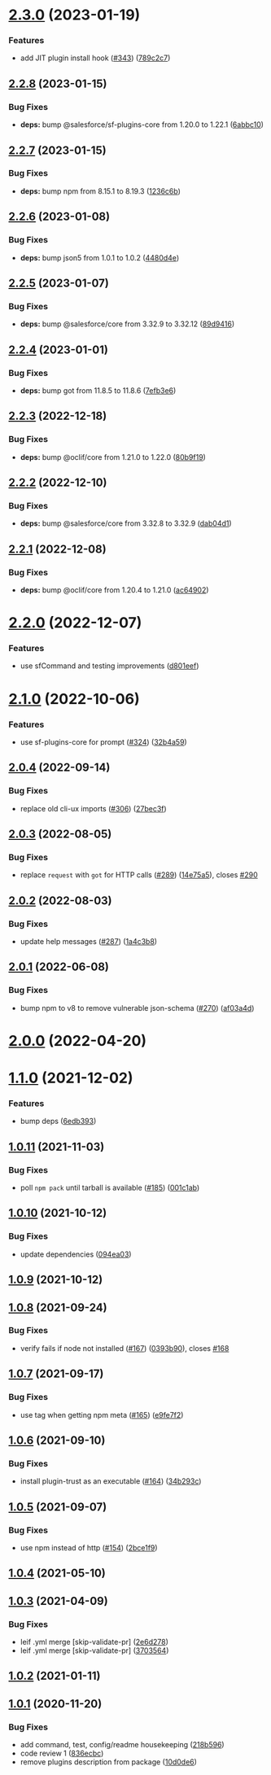 # [2.3.0](https://github.com/salesforcecli/plugin-trust/compare/2.2.8...2.3.0) (2023-01-19)


### Features

* add JIT plugin install hook ([#343](https://github.com/salesforcecli/plugin-trust/issues/343)) ([789c2c7](https://github.com/salesforcecli/plugin-trust/commit/789c2c7fca3e796becf234ab7b3dbe2e3602c52a))



## [2.2.8](https://github.com/salesforcecli/plugin-trust/compare/2.2.7...2.2.8) (2023-01-15)


### Bug Fixes

* **deps:** bump @salesforce/sf-plugins-core from 1.20.0 to 1.22.1 ([6abbc10](https://github.com/salesforcecli/plugin-trust/commit/6abbc106cd56fd54c9a043a15ad1b6ab123c7ea2))



## [2.2.7](https://github.com/salesforcecli/plugin-trust/compare/2.2.6...2.2.7) (2023-01-15)


### Bug Fixes

* **deps:** bump npm from 8.15.1 to 8.19.3 ([1236c6b](https://github.com/salesforcecli/plugin-trust/commit/1236c6bcf4ab73c24c85df4dbd8afeff50a20a19))



## [2.2.6](https://github.com/salesforcecli/plugin-trust/compare/2.2.5...2.2.6) (2023-01-08)


### Bug Fixes

* **deps:** bump json5 from 1.0.1 to 1.0.2 ([4480d4e](https://github.com/salesforcecli/plugin-trust/commit/4480d4ed77359b90596456220431ad7fdcc468f3))



## [2.2.5](https://github.com/salesforcecli/plugin-trust/compare/2.2.4...2.2.5) (2023-01-07)


### Bug Fixes

* **deps:** bump @salesforce/core from 3.32.9 to 3.32.12 ([89d9416](https://github.com/salesforcecli/plugin-trust/commit/89d9416e2e6e78bbc97531dbbbd562c648643ec0))



## [2.2.4](https://github.com/salesforcecli/plugin-trust/compare/2.2.3...2.2.4) (2023-01-01)


### Bug Fixes

* **deps:** bump got from 11.8.5 to 11.8.6 ([7efb3e6](https://github.com/salesforcecli/plugin-trust/commit/7efb3e653cd56af18d71f2c068ade871dbdba02f))



## [2.2.3](https://github.com/salesforcecli/plugin-trust/compare/2.2.2...2.2.3) (2022-12-18)


### Bug Fixes

* **deps:** bump @oclif/core from 1.21.0 to 1.22.0 ([80b9f19](https://github.com/salesforcecli/plugin-trust/commit/80b9f194593001c7ef02a10063332d5e688ef04d))



## [2.2.2](https://github.com/salesforcecli/plugin-trust/compare/2.2.1...2.2.2) (2022-12-10)


### Bug Fixes

* **deps:** bump @salesforce/core from 3.32.8 to 3.32.9 ([dab04d1](https://github.com/salesforcecli/plugin-trust/commit/dab04d1827ce5bde552899172ab8b39611c6f937))



## [2.2.1](https://github.com/salesforcecli/plugin-trust/compare/2.2.0...2.2.1) (2022-12-08)


### Bug Fixes

* **deps:** bump @oclif/core from 1.20.4 to 1.21.0 ([ac64902](https://github.com/salesforcecli/plugin-trust/commit/ac649026352ee3276dcc733dff1ec060251553ce))



# [2.2.0](https://github.com/salesforcecli/plugin-trust/compare/2.1.0...2.2.0) (2022-12-07)


### Features

* use sfCommand and testing improvements ([d801eef](https://github.com/salesforcecli/plugin-trust/commit/d801eef40cc5fa8e49820b52e8ed5d6cca02dadc))



# [2.1.0](https://github.com/salesforcecli/plugin-trust/compare/2.0.4...2.1.0) (2022-10-06)


### Features

* use sf-plugins-core for prompt ([#324](https://github.com/salesforcecli/plugin-trust/issues/324)) ([32b4a59](https://github.com/salesforcecli/plugin-trust/commit/32b4a5958812e722167abd4ac81f3afec836f38f))



## [2.0.4](https://github.com/salesforcecli/plugin-trust/compare/v2.0.3...2.0.4) (2022-09-14)


### Bug Fixes

* replace old cli-ux imports ([#306](https://github.com/salesforcecli/plugin-trust/issues/306)) ([27bec3f](https://github.com/salesforcecli/plugin-trust/commit/27bec3fc8ed74b93a47ab22d4920e11e7fb9a636))



## [2.0.3](https://github.com/salesforcecli/plugin-trust/compare/v2.0.2...v2.0.3) (2022-08-05)


### Bug Fixes

* replace `request` with `got` for HTTP calls ([#289](https://github.com/salesforcecli/plugin-trust/issues/289)) ([14e75a5](https://github.com/salesforcecli/plugin-trust/commit/14e75a536c7a6fccda6585fb20ba3a2d04be8389)), closes [#290](https://github.com/salesforcecli/plugin-trust/issues/290)



## [2.0.2](https://github.com/salesforcecli/plugin-trust/compare/v2.0.1...v2.0.2) (2022-08-03)


### Bug Fixes

* update help messages ([#287](https://github.com/salesforcecli/plugin-trust/issues/287)) ([1a4c3b8](https://github.com/salesforcecli/plugin-trust/commit/1a4c3b896a19e87726425e215be235b1b6929d01))



## [2.0.1](https://github.com/salesforcecli/plugin-trust/compare/v2.0.0...v2.0.1) (2022-06-08)


### Bug Fixes

* bump npm to v8 to remove vulnerable json-schema ([#270](https://github.com/salesforcecli/plugin-trust/issues/270)) ([af03a4d](https://github.com/salesforcecli/plugin-trust/commit/af03a4d7075cb51f869807259ad3f951e02caac8))



# [2.0.0](https://github.com/salesforcecli/plugin-trust/compare/v1.1.0...v2.0.0) (2022-04-20)



# [1.1.0](https://github.com/salesforcecli/plugin-trust/compare/v1.0.11...v1.1.0) (2021-12-02)


### Features

* bump deps ([6edb393](https://github.com/salesforcecli/plugin-trust/commit/6edb393b14afb094cfaf8b85e1d95b4f0dd79fbc))



## [1.0.11](https://github.com/salesforcecli/plugin-trust/compare/v1.0.10...v1.0.11) (2021-11-03)


### Bug Fixes

* poll `npm pack` until tarball is available ([#185](https://github.com/salesforcecli/plugin-trust/issues/185)) ([001c1ab](https://github.com/salesforcecli/plugin-trust/commit/001c1ab3c79277bf411bc3e4459396e859e5672c))



## [1.0.10](https://github.com/salesforcecli/plugin-trust/compare/v1.0.9...v1.0.10) (2021-10-12)


### Bug Fixes

* update dependencies ([094ea03](https://github.com/salesforcecli/plugin-trust/commit/094ea03c1f99333b75008376d8be1494e3a794ea))



## [1.0.9](https://github.com/salesforcecli/plugin-trust/compare/v1.0.8...v1.0.9) (2021-10-12)



## [1.0.8](https://github.com/salesforcecli/plugin-trust/compare/v1.0.7...v1.0.8) (2021-09-24)


### Bug Fixes

* verify fails if node not installed ([#167](https://github.com/salesforcecli/plugin-trust/issues/167)) ([0393b90](https://github.com/salesforcecli/plugin-trust/commit/0393b906a30e8858816625517eda5db69377c178)), closes [#168](https://github.com/salesforcecli/plugin-trust/issues/168)



## [1.0.7](https://github.com/salesforcecli/plugin-trust/compare/v1.0.6...v1.0.7) (2021-09-17)


### Bug Fixes

* use tag when getting npm meta ([#165](https://github.com/salesforcecli/plugin-trust/issues/165)) ([e9fe7f2](https://github.com/salesforcecli/plugin-trust/commit/e9fe7f229a716e4685b7cd54ee753c02667bccd8))



## [1.0.6](https://github.com/salesforcecli/plugin-trust/compare/v1.0.5...v1.0.6) (2021-09-10)


### Bug Fixes

* install plugin-trust as an executable ([#164](https://github.com/salesforcecli/plugin-trust/issues/164)) ([34b293c](https://github.com/salesforcecli/plugin-trust/commit/34b293c1e9276e7653aff41a9fc8e17635ee0a92))



## [1.0.5](https://github.com/salesforcecli/plugin-trust/compare/v1.0.4...v1.0.5) (2021-09-07)


### Bug Fixes

* use npm instead of http ([#154](https://github.com/salesforcecli/plugin-trust/issues/154)) ([2bce1f9](https://github.com/salesforcecli/plugin-trust/commit/2bce1f9bd331b75d81f0309bc46962b5c5d19b16))



## [1.0.4](https://github.com/salesforcecli/plugin-trust/compare/v1.0.3...v1.0.4) (2021-05-10)



## [1.0.3](https://github.com/salesforcecli/plugin-trust/compare/v1.0.2...v1.0.3) (2021-04-09)


### Bug Fixes

* leif .yml merge [skip-validate-pr] ([2e6d278](https://github.com/salesforcecli/plugin-trust/commit/2e6d2785cf04497ea87a871564adc68c5a19f6be))
* leif .yml merge [skip-validate-pr] ([3703564](https://github.com/salesforcecli/plugin-trust/commit/37035649f051b0d42667be7bdf3f878c631d43a9))



## [1.0.2](https://github.com/salesforcecli/plugin-trust/compare/v1.0.1...v1.0.2) (2021-01-11)



## [1.0.1](https://github.com/salesforcecli/plugin-trust/compare/v1.0.0...v1.0.1) (2020-11-20)


### Bug Fixes

* add command, test, config/readme housekeeping ([218b596](https://github.com/salesforcecli/plugin-trust/commit/218b5965e4db531d478429abf9e85b3ce5e5f749))
* code review 1 ([836ecbc](https://github.com/salesforcecli/plugin-trust/commit/836ecbcac86b47d4b9a5b18fcb565c57d71d8295))
* remove plugins description from package ([10d0de6](https://github.com/salesforcecli/plugin-trust/commit/10d0de6882bcb7519ec8fcfa1d3c687c313cf1c8))



